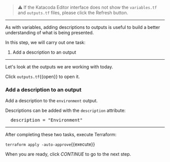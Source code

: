 > ⚠️ If the Katacoda Editor interface does not show the `variables.tf` and `outputs.tf` files, please click the <i class="fa fa-sync"></i> Refresh button.

---

As with variables, adding descriptions to outputs is useful to build a better understanding of what is being presented.

In this step, we will carry out one task:

1. Add a description to an output

---

Let's look at the outputs we are working with today.

Click `outputs.tf`{{open}} to open it.

### Add a description to an output

Add a description to the `environment` output.

Descriptions can be added with the `description` attribute:

<pre class="file" data-target="clipboard">  description = "Environment"</pre>

---

After completing these two tasks, execute Terraform:

`terraform apply -auto-approve`{{execute}}

When you are ready, click _CONTINUE_ to go to the next step.

